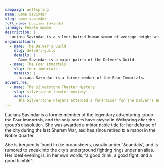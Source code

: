 ```yaml
---
campaign: wellspring
name: Dame Savindar
slug: dame-savindar
full_name: Luciana Savindar
lineage: Female human
description: |
  Luciana Savindar is a silver-haired human woman of average height with an impressive physique. She carries more than a few scars from her long adventuring career, and prefers trousers and leather to the fancy clothers of her nominal social stratum.
organizations:
  - name: The Delver's Guild
    slug: delvers-guild
    details: |
      Dame Savindar is a major patron of the Delver's Guild.
  - name: The Four Immortals
    slug: four-immortals
    details: |
      Luciana Savindar is a former member of the Four Immortals.
adventures:
  - name: The Silverstone Theater Mystery
    slug: silverstone-theater-mystery
    details:
      The Silverstone Players attended a fundraiser for the Delver's Guild at her manor, and spoke with her about her former companion Vistra Silverstone.
---
```


Luciana Savindar is a former member of the legendary adventuring group the Four Immortals, and the only one to have stayed in Wellspring after the group’s dissolution. She was awarded a minor noble title for her defense of the city during the last Sherem War, and has since retired to a manor in the Noble Quarter.

She is frequently found in the broadsheets, usually under “Scandals”, and is rumored to sneak into the city’s underground fighting rings under an alias. Her ideal evening is, in her own words, “a good drink, a good fight, and a good tumble”.
